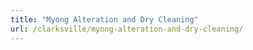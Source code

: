 ```yaml
---
title: "Myong Alteration and Dry Cleaning"
url: /clarksville/myong-alteration-and-dry-cleaning/
---
```

